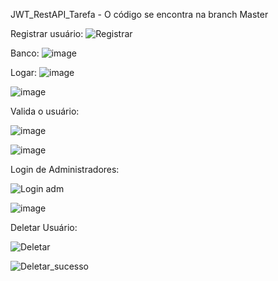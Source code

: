 JWT_RestAPI_Tarefa - O código se encontra na branch Master


Registrar usuário:
![Registrar](https://github.com/Lestiam/JWT_RestAPI_Trabalho/assets/108492529/856c5ed7-275c-4a9b-84e0-c62de18d7b67)

Banco:
![image](https://github.com/Lestiam/JWT_RestAPI_Trabalho/assets/108492529/52188cd8-0836-4941-bb74-1236ba0932a3)

Logar:
![image](https://github.com/Lestiam/JWT_RestAPI_Trabalho/assets/108492529/322d48c6-4f97-4bd8-9e97-06d226acc7f0)

![image](https://github.com/Lestiam/JWT_RestAPI_Trabalho/assets/108492529/594e2934-52c2-482b-b98d-f94d9dac00c1)

Valida o usuário:

![image](https://github.com/Lestiam/JWT_RestAPI_Trabalho/assets/108492529/dbfaf1d5-42e9-4f58-ada3-c36768728954)

![image](https://github.com/Lestiam/JWT_RestAPI_Trabalho/assets/108492529/a9b5f394-4d43-4052-837d-f81ab67b691a)


Login de Administradores:

![Login adm](https://github.com/Lestiam/JWT_RestAPI_Trabalho/assets/108492529/876faf0a-5224-418e-bddd-7e9d945c98db)


![image](https://github.com/Lestiam/JWT_RestAPI_Trabalho/assets/108492529/ebcaddc7-9681-4f48-9055-6d558c2c122d)



Deletar Usuário:

![Deletar](https://github.com/Lestiam/JWT_RestAPI_Trabalho/assets/108492529/773e2892-ec88-4588-80c0-fb4f3fd29505)


![Deletar_sucesso](https://github.com/Lestiam/JWT_RestAPI_Trabalho/assets/108492529/d05f9e5f-4b37-4db2-9087-29ce267408ff)

